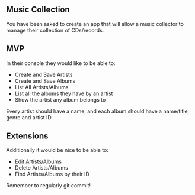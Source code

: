 ## Music Collection

You have been asked to create an app that will allow a music collector to manage their collection of CDs/records.

## MVP

In their console they would like to be able to:

* Create and Save Artists
* Create and Save Albums
* List All Artists/Albums
* List all the albums they have by an artist
* Show the artist any album belongs to

Every artist should have a name, and each album should have a name/title, genre and artist ID.

## Extensions

Additionally it would be nice to be able to:

* Edit Artists/Albums
* Delete Artists/Albums
* Find Artists/Albums by their ID

Remember to regularly git commit!
